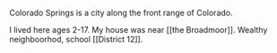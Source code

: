 
Colorado Springs is a city along the front range of Colorado.

I lived here ages 2-17.
My house was near [[the Broadmoor]]. Wealthy neighboorhod, school [[District 12]].